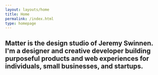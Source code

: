 ```yaml
---
layout: layouts/home
title: Home
permalink: /index.html
type: homepage
---
```

## Matter is the design studio of Jeremy Swinnen. I'm a designer and creative developer building purposeful products and web experiences for individuals, small businesses, and startups.